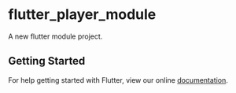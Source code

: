 # flutter_player_module

A new flutter module project.

## Getting Started

For help getting started with Flutter, view our online
[documentation](https://flutter.io/).
